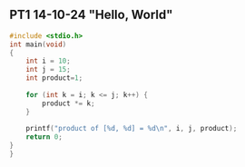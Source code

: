 ## PT1 14-10-24 "Hello, World"


```c
#include <stdio.h>
int main(void)
{
    int i = 10;
    int j = 15;
    int product=1;
    
    for (int k = i; k <= j; k++) {
        product *= k;
    }
 
    printf("product of [%d, %d] = %d\n", i, j, product);
    return 0;
}
}
```
